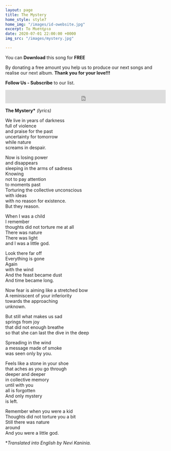 ```yaml
---
layout: page
title: The Mystery
home_style: style7
home_img: "/images/id-owebsite.jpg"
excerpt: Το Μυστήριο
date: 2020-07-01 22:00:00 +0000
img_src: "/images/mystery.jpg"

---
```

You can **Download** this song for **FREE**

By donating a free amount you help us to produce our next songs and realise our next album. **Thank you for your love!!!**

**Follow Us - Subscribe** to our list.

<iframe style="border: 0; width: 100%; height: 42px;" src="https://bandcamp.com/EmbeddedPlayer/album=2634321029/size=small/bgcol=ffffff/linkcol=0687f5/track=3823232912/transparent=true/" seamless><a href="http://imperfectid.bandcamp.com/album/imperfect-id">Imperfect ID by Imperfect ID</a></iframe>

__The Mystery*__ _(lyrics)_

We live in years of darkness  
full of violence  
and praise for the past  
uncertainty for tomorrow  
while nature  
screams in despair.

Now is losing power  
and disappears  
sleeping in the arms of sadness  
Knowing  
not to pay attention  
to moments past  
Torturing the collective unconscious  
with ideas  
with no reason for existence.  
But they reason.

When I was a child  
I remember  
thoughts did not torture me at all  
There was nature  
There was light  
and I was a little god.

Look there far off  
Everything is gone  
Again  
with the wind  
And the feast became dust  
And time became long.

Now fear is aiming like a stretched bow  
A reminiscent of your inferiority  
towards the approaching  
unknown.

But still what makes us sad  
springs from joy  
that did not enough breathe  
so that she can last the dive in the deep

Spreading in the wind  
a message made of smoke  
was seen only  by you.

Feels like a stone in your shoe  
that aches as you go through  
deeper and deeper  
in collective memory  
until with you  
all is forgotten  
And only mystery  
is left.

Remember when you were a kid  
Thoughts did not torture you a bit  
Still there was nature  
around  
And you were a little god.

\*_Translated into English by Nevi Kaninia._